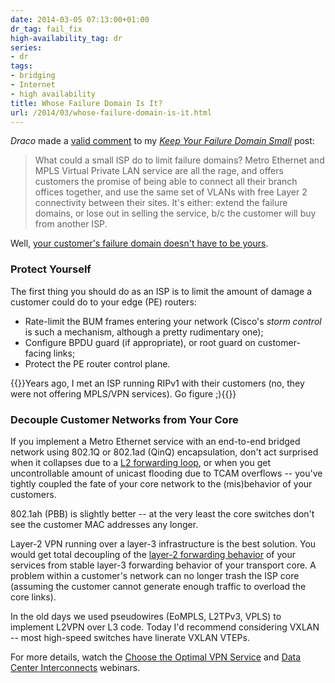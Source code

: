 ```yaml
---
date: 2014-03-05 07:13:00+01:00
dr_tag: fail_fix
high-availability_tag: dr
series:
- dr
tags:
- bridging
- Internet
- high availability
title: Whose Failure Domain Is It?
url: /2014/03/whose-failure-domain-is-it.html
---
```

*Draco* made a [valid comment](https://blog.ipspace.net/2014/02/keep-your-failure-domains-small.html?showComment=1392697415285#c8785876830767953728) to my [*Keep Your Failure Domain Small*](http://blog.ipspace.net/2014/02/keep-your-failure-domains-small.html?showComment=1392697415285) post:

> What could a small ISP do to limit failure domains? Metro Ethernet and MPLS Virtual Private LAN service are all the rage, and offers customers the promise of being able to connect all their branch offices together, and use the same set of VLANs with free Layer 2 connectivity between their sites. It\'s either: extend the failure domains, or lose out in selling the service, b/c the customer will buy from another ISP.

Well, [your customer's failure domain doesn't have to be yours](https://blog.ipspace.net/2012/07/the-difference-between-metro-ethernet.html).
<!--more-->
### Protect Yourself

The first thing you should do as an ISP is to limit the amount of damage a customer could do to your edge (PE) routers:

-   Rate-limit the BUM frames entering your network (Cisco's *storm control* is such a mechanism, although a pretty rudimentary one);
-   Configure BPDU guard (if appropriate), or root guard on customer-facing links;
-   Protect the PE router control plane.

{{<note warn>}}Years ago, I met an ISP running RIPv1 with their customers (no, they were not offering MPLS/VPN services). Go figure ;){{</note>}}

### Decouple Customer Networks from Your Core

If you implement a Metro Ethernet service with an end-to-end bridged network using 802.1Q or 802.1ad (QinQ) encapsulation, don't act surprised when it collapses due to a [L2 forwarding loop](https://blog.ipspace.net/2009/02/connecting-switch-to-itself-does-it.html), or when you get uncontrollable amount of unicast flooding due to TCAM overflows -- you've tightly coupled the fate of your core network to the (mis)behavior of your customers.

802.1ah (PBB) is slightly better -- at the very least the core switches don't see the customer MAC addresses any longer.

Layer-2 VPN running over a layer-3 infrastructure is the best solution. You would get total decoupling of the [layer-2 forwarding behavior](https://blog.ipspace.net/2010/07/bridging-and-routing-is-there.html) of your services from stable layer-3 forwarding behavior of your transport core. A problem within a customer's network can no longer trash the ISP core (assuming the customer cannot generate enough traffic to overload the core links).

In the old days we used pseudowires (EoMPLS, L2TPv3, VPLS) to implement L2VPN over L3 code. Today I'd recommend considering VXLAN -- most high-speed switches have linerate VXLAN VTEPs.

For more details, watch the [Choose the Optimal VPN Service](https://www.ipspace.net/Choose_the_Optimal_VPN_Service) and [Data Center Interconnects](https://www.ipspace.net/Data_Center_Interconnects) webinars.
